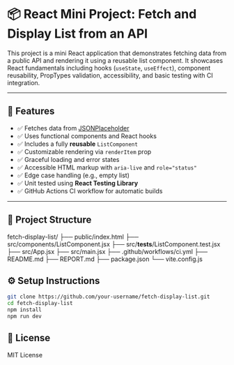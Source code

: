# 📦 React Mini Project: Fetch and Display List from an API

This project is a mini React application that demonstrates fetching data from a public API and rendering it using a reusable list component. It showcases React fundamentals including hooks (`useState`, `useEffect`), component reusability, PropTypes validation, accessibility, and basic testing with CI integration.

---

## 🚀 Features

- ✅ Fetches data from [JSONPlaceholder](https://jsonplaceholder.typicode.com/users)
- ✅ Uses functional components and React hooks
- ✅ Includes a fully **reusable** `ListComponent`
- ✅ Customizable rendering via `renderItem` prop
- ✅ Graceful loading and error states
- ✅ Accessible HTML markup with `aria-live` and `role="status"`
- ✅ Edge case handling (e.g., empty list)
- ✅ Unit tested using **React Testing Library**
- ✅ GitHub Actions CI workflow for automatic builds

---

## 📁 Project Structure

fetch-display-list/
├── public/index.html
├── src/components/ListComponent.jsx
├── src/__tests__/ListComponent.test.jsx
├── src/App.jsx
├── src/main.jsx
├── .github/workflows/ci.yml
├── README.md
├── REPORT.md
├── package.json
└── vite.config.js


## ⚙️ Setup Instructions
```bash
git clone https://github.com/your-username/fetch-display-list.git
cd fetch-display-list
npm install
npm run dev
```

## 📃 License
MIT License
